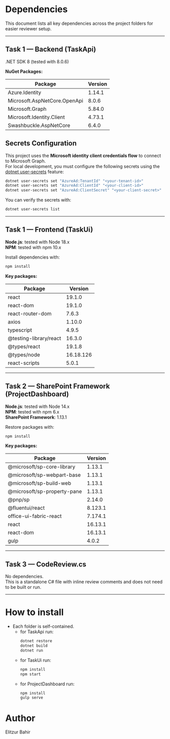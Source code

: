 
# Dependencies

This document lists all key dependencies across the project folders for easier reviewer setup.

---

## Task 1 — Backend (TaskApi)

.NET SDK 8 (tested with 8.0.6)

**NuGet Packages:**

| Package                      | Version |
| ---------------------------- | ------- |
| Azure.Identity               | 1.14.1  |
| Microsoft.AspNetCore.OpenApi | 8.0.6   |
| Microsoft.Graph              | 5.84.0  |
| Microsoft.Identity.Client    | 4.73.1  |
| Swashbuckle.AspNetCore       | 6.4.0   |

## Secrets Configuration

This project uses the **Microsoft identity client credentials flow** to connect to Microsoft Graph.  
For local development, you must configure the following secrets using the [dotnet user-secrets](https://learn.microsoft.com/en-us/aspnet/core/security/app-secrets) feature:

```bash
dotnet user-secrets set "AzureAd:TenantId" "<your-tenant-id>"
dotnet user-secrets set "AzureAd:ClientId" "<your-client-id>"
dotnet user-secrets set "AzureAd:ClientSecret" "<your-client-secret>"
```
You can verify the secrets with:
```bash
dotnet user-secrets list
```
---

## Task 1 — Frontend (TaskUi)

**Node.js**: tested with Node 18.x  
**NPM**: tested with npm 10.x

Install dependencies with:

```bash
npm install
```

**Key packages:**

| Package                | Version   |
| ---------------------- | --------- |
| react                  | 19.1.0    |
| react-dom              | 19.1.0    |
| react-router-dom       | 7.6.3     |
| axios                  | 1.10.0    |
| typescript             | 4.9.5     |
| @testing-library/react | 16.3.0    |
| @types/react           | 19.1.8    |
| @types/node            | 16.18.126 |
| react-scripts          | 5.0.1     |

---

## Task 2 — SharePoint Framework (ProjectDashboard)

**Node.js**: tested with Node 14.x  
**NPM**: tested with npm 6.x  
**SharePoint Framework**: 1.13.1

Restore packages with:

```bash
npm install
```

**Key packages:**

| Package                     | Version |
| --------------------------- | ------- |
| @microsoft/sp-core-library  | 1.13.1  |
| @microsoft/sp-webpart-base  | 1.13.1  |
| @microsoft/sp-build-web     | 1.13.1  |
| @microsoft/sp-property-pane | 1.13.1  |
| @pnp/sp                     | 2.14.0  |
| @fluentui/react             | 8.123.1 |
| office-ui-fabric-react      | 7.174.1 |
| react                       | 16.13.1 |
| react-dom                   | 16.13.1 |
| gulp                        | 4.0.2   |

---

## Task 3 — CodeReview.cs

No dependencies.  
This is a standalone C# file with inline review comments and does not need to be built or run.

---

# How to install

- Each folder is self-contained.
  - for TaskApi run:
    ```bash
    dotnet restore
    dotnet build
    dotnet run
    ```
  - for TaskUi run:
    ```bash
    npm install
    npm start
    ```
  - for ProjectDashboard run:
    ```bash
    npm install
    gulp serve
    ```

# Author

Elitzur Bahir

